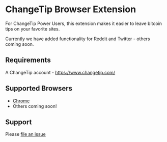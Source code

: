 # ChangeTip Browser Extension

For ChangeTip Power Users, this extension makes it easier to leave bitcoin tips on your favorite sites. 

Currently we have added functionality for Reddit and Twitter - others coming soon.

## Requirements
A ChangeTip account - https://www.changetip.com/

## Supported Browsers
* [Chrome](https://chrome.google.com/webstore/detail/changetip-extension/aekebfoinnjlnibmommlgnaicgkcihnk)
* Others coming soon!


## Support
Please [file an issue](/changecoin/changetip-browser-extension/issues)
